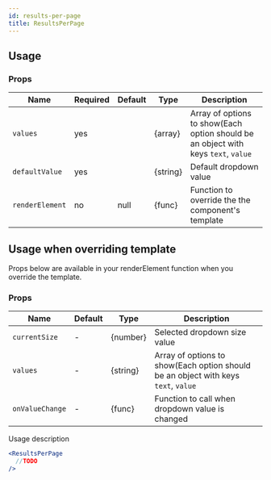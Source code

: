 ```yaml
---
id: results-per-page
title: ResultsPerPage
---
```



## Usage

### Props

| Name                          | Required  | Default       | Type      | Description             |
| ------------------------------|-----------|---------------| ----------|-------------------------|
| ``values``               | yes       |               | {array}  | Array of options to show(Each option should be an object with keys `text`, `value`|
| ``defaultValue``              | yes       |               | {string}  | Default dropdown value |
| ``renderElement``             | no        | null          | {func}    | Function to override the the component's template |



## Usage when overriding template

Props below are available in your renderElement function when you override the template.

### Props

| Name              | Default       | Type      | Description             |
| ------------------|---------------| ----------|-------------------------|
| ``currentSize``   | -             | {number}  | Selected dropdown size value |
| ``values``  | -             | {string}  | Array of options to show(Each option should be an object with keys `text`, `value` |
| ``onValueChange``  | -             | {func}  | Function to call when dropdown value is changed |


Usage description
```jsx
<ResultsPerPage
  //TODO
/>
```
